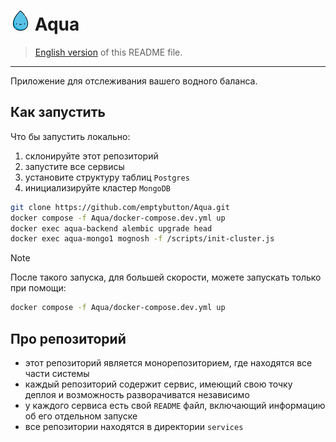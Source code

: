 <h1><img src="https://github.com/emptybutton/Aqua/blob/main/assets/logo.png?raw=true" width="32" height="32"/> Aqua</h1>

> [English version](https://github.com/emptybutton/Aqua/blob/main/README.eng.md) of this README file.
___

Приложение для отслеживания вашего водного баланса.


## Как запустить
Что бы запустить локально:
1. склонируйте этот репозиторий
2. запустите все сервисы
3. установите структуру таблиц `Postgres`
4. инициализируйте кластер `MongoDB`

```bash
git clone https://github.com/emptybutton/Aqua.git
docker compose -f Aqua/docker-compose.dev.yml up
docker exec aqua-backend alembic upgrade head
docker exec aqua-mongo1 mognosh -f /scripts/init-cluster.js
```

> [!NOTE]
> После такого запуска, для большей скорости, можете запускать только при помощи:
> ```bash
> docker compose -f Aqua/docker-compose.dev.yml up
> ```

## Про репозиторий
- этот репозиторий является монорепозиторием, где находятся все части системы
- каждый репозиторий содержит сервис, имеющий свою точку деплоя и возможность разворачиватся независимо
- у каждого сервиса есть свой `README` файл, включающий информацию об его отдельном запуске
- все репозитории находятся в директории `services`
  
